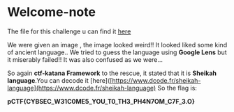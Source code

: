 # Welcome-note
The file for this challenge u can find it [here](https://github.com/FrigidSec/CTFWriteups/blob/master/PhantomCTF/Crypto/Welcome-note/Welcome-note.jpg)

We were given an image , the image looked weird!! It looked liked some kind of ancient language..
We tried to guess the language using **Google Lens** but it miserably failed!! It was also confused as we were...
 
So again **ctf-katana Framework** to the rescue, it stated that it is **Sheikah language**.You can decode it [here]([https://www.dcode.fr/sheikah-language](https://www.dcode.fr/sheikah-language)
So the flag is:

**pCTF{CYBSEC_W31C0ME5_YOU_T0_TH3_PH4N7OM_C7F_3.O}**

